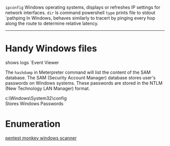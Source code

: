 `ipconfig`
Windows operating systems, displays or refreshes IP settings for network interfaces.
`dir`
ls command powershell
`type`
prints file to stdout
`pathping
In Windows, behaves similarly to tracert by pinging every hop along the route to determine relative latency.




---
# Handy Windows files

shows logs
`Event Viewer

The `hashdump` in Meterpreter command will list the content of the SAM database. The SAM (Security Account Manager) database stores user's passwords on Windows systems. These passwords are stored in the NTLM (New Technology LAN Manager) format.

c:\Windows\System32\config\
Stores Windows Passwords

# Enumeration

[pentest monkey windows scanner](https://github.com/pentestmonkey/windows-privesc-check)

